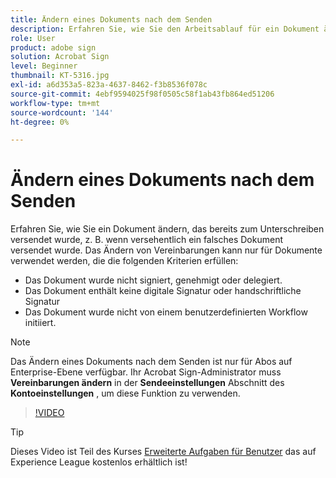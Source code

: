 ```yaml
---
title: Ändern eines Dokuments nach dem Senden
description: Erfahren Sie, wie Sie den Arbeitsablauf für ein Dokument ändern, das bereits in Bearbeitung ist.
role: User
product: adobe sign
solution: Acrobat Sign
level: Beginner
thumbnail: KT-5316.jpg
exl-id: a6d353a5-823a-4637-8462-f3b8536f078c
source-git-commit: 4ebf9594025f98f0505c58f1ab43fb864ed51206
workflow-type: tm+mt
source-wordcount: '144'
ht-degree: 0%

---
```


# Ändern eines Dokuments nach dem Senden

Erfahren Sie, wie Sie ein Dokument ändern, das bereits zum Unterschreiben versendet wurde, z. B. wenn versehentlich ein falsches Dokument versendet wurde. Das Ändern von Vereinbarungen kann nur für Dokumente verwendet werden, die die folgenden Kriterien erfüllen:

* Das Dokument wurde nicht signiert, genehmigt oder delegiert.
* Das Dokument enthält keine digitale Signatur oder handschriftliche Signatur
* Das Dokument wurde nicht von einem benutzerdefinierten Workflow initiiert.


>[!NOTE]
>
>Das Ändern eines Dokuments nach dem Senden ist nur für Abos auf Enterprise-Ebene verfügbar. Ihr Acrobat Sign-Administrator muss **Vereinbarungen ändern** in der **Sendeeinstellungen** Abschnitt des **Kontoeinstellungen** , um diese Funktion zu verwenden.

>[!VIDEO](https://video.tv.adobe.com/v/342299?quality=12&learn=on&hidetitle=true)

>[!TIP]
>
>Dieses Video ist Teil des Kurses [Erweiterte Aufgaben für Benutzer](https://experienceleague.adobe.com/?recommended=Sign-U-1-2020.3) das auf Experience League kostenlos erhältlich ist!
